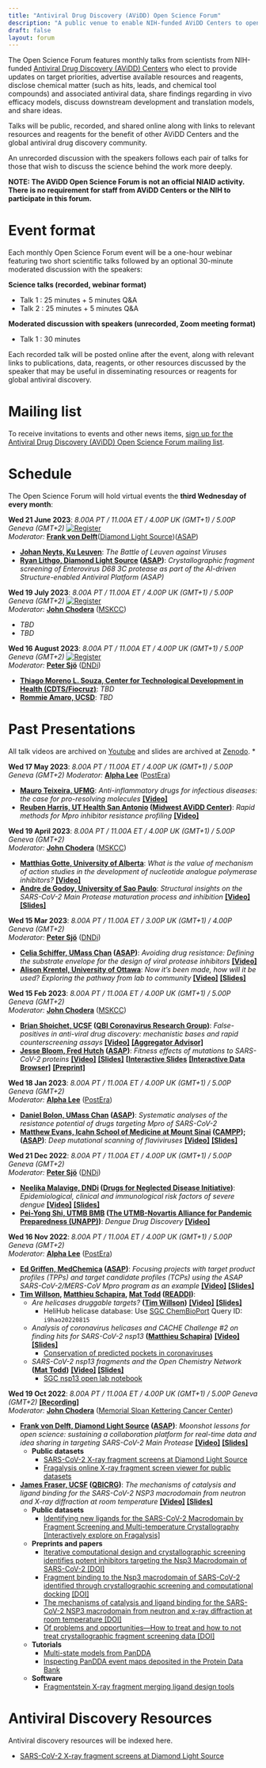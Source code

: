 ```yaml
---
title: "Antiviral Drug Discovery (AViDD) Open Science Forum"
description: "A public venue to enable NIH-funded AViDD Centers to openly exchange and disseminate information in a pre-competitive fashion."
draft: false
layout: forum
---
```


The Open Science Forum features monthly talks from scientists from NIH-funded [Antiviral Drug Discovery (AViDD) Centers](https://www.niaid.nih.gov/research/antiviral-drug-discovery-centers-pathogens-pandemic-concern) who elect to provide updates on target priorities, advertise available resources and reagents, disclose chemical matter (such as hits, leads, and chemical tool compounds) and associated antiviral data, share findings regarding in vivo efficacy models, discuss downstream development and translation models, and share ideas.

Talks will be public, recorded, and shared online along with links to relevant resources and reagents for the benefit of other AViDD Centers and the global antiviral drug discovery community.

An unrecorded discussion with the speakers follows each pair of talks for those that wish to discuss the science behind the work more deeply.

**NOTE: The AViDD Open Science Forum is not an official NIAID activity. There is no requirement for staff from AViDD Centers or the NIH to participate in this forum.**

# Event format

Each monthly Open Science Forum event will be a one-hour webinar featuring two short scientific talks followed by an optional 30-minute moderated discussion with the speakers:

**Science talks (recorded, webinar format)**
* Talk 1 : 25 minutes + 5 minutes Q&A
* Talk 2 : 25 minutes + 5 minutes Q&A

**Moderated discussion with speakers (unrecorded, Zoom meeting format)**
* Talk 1 : 30 minutes

Each recorded talk will be posted online after the event, along with relevant links to publications, data, reagents, or other resources discussed by the speaker that may be useful in disseminating resources or reagents for global antiviral discovery.

# Mailing list

To receive invitations to events and other news items, [sign up for the Antiviral Drug Discovery (AViDD) Open Science Forum mailing list](https://asapdiscovery.us10.list-manage.com/subscribe?u=fd04e028b883a3832b2fbc61d&id=1ba169f53a).

# Schedule

The Open Science Forum will hold virtual events the **third Wednesday of every month**:  

**Wed 21 June 2023**: *8.00A PT / 11.00A ET / 4.00P UK (GMT+1) / 5.00P Geneva (GMT+2)* 
[![Register](https://img.shields.io/badge/register-ZOOM-brightgreen)](https://meetmsk.zoom.us/webinar/register/WN_VTbYckS0RUWw67N8TrS23Q) 
<a name="2023-mar"></a><br>
*Moderator:* [**Frank von Delft**](https://www.diamond.ac.uk/Home.html)([Diamond Light Source](https://www.diamond.ac.uk/Instruments/Mx/Fragment-Screening.html))([ASAP](https://asapdiscovery.org/))
* **[Johan Neyts, Ku Leuven](https://rega.kuleuven.be/cmt/jn/staff-1/staff/00014425)**: *The Battle of Leuven against Viruses*  
* **[Ryan Lithgo, Diamond Light Source](https://www.diamond.ac.uk/Instruments/Mx/MPL/Staff/Lithgo.html) ([ASAP](http://asapdiscovery.org))**: *Crystallographic fragment screening of Enterovirus D68 3C protease as part of the AI-driven Structure-enabled Antiviral Platform (ASAP)*

**Wed 19 July 2023**: *8.00A PT / 11.00A ET / 4.00P UK (GMT+1) / 5.00P Geneva (GMT+2)* 
[![Register](https://img.shields.io/badge/register-ZOOM-brightgreen)](https://meetmsk.zoom.us/webinar/register/WN_4Xbqx8MMS4-7p8poMEmnDw#/registration) 
<a name="2023-mar"></a><br>
*Moderator:* [**John Chodera**](https://www.choderalab.org/) ([MSKCC](https://www.mskcc.org/))
* *TBD*  
* *TBD*

**Wed 16 August 2023**: *8.00A PT / 11.00A ET / 4.00P UK (GMT+1) / 5.00P Geneva (GMT+2)* 
[![Register](https://img.shields.io/badge/register-ZOOM-brightgreen)](https://meetmsk.zoom.us/webinar/register/WN_4Xbqx8MMS4-7p8poMEmnDw#/registration) 
<a name="2023-mar"></a><br>
*Moderator:* [**Peter Sjö**](https://dndi.org/our-people/peter-sjo/) ([DNDi](http://dndi.org))
* **[Thiago Moreno L. Souza, Center for Technological Development in Health (CDTS/Fiocruz)](https://scholar.google.com/citations?user=7wajRZsAAAAJ&hl=pt-BR)**: *TBD*  
* **[Rommie Amaro, UCSD](https://amarolab.ucsd.edu/)**: *TBD*  
# Past Presentations

All talk videos are archived on [Youtube](https://www.youtube.com/@AViDD-OSF) and slides are archived at [Zenodo](https://zenodo.org/communities/open-antivirals/).
* 
<a name="2023-may"></a>

**Wed 17 May 2023**: *8.00A PT / 11.00A ET / 4.00P UK (GMT+1) / 5.00P Geneva (GMT+2)* 
*Moderator:* [**Alpha Lee**](https://www.alpha-lee.com/) ([PostEra](https://postera.ai/))
* **[Mauro Teixeira, UFMG](https://scholar.google.com/citations?user=njJyXhsAAAAJ&hl=en)**: *Anti-inflammatory drugs for infectious diseases: the case for pro-resolving molecules*  **[[Video]](https://www.youtube.com/watch?v=pRBV85NrHG8)**
* **[Reuben Harris, UT Health San Antonio](https://directory.uthscsa.edu/academics/profile/rsh) ([Midwest AViDD Center](https://midwestavidd.umn.edu/midwest-avidd-center-abstract))**: *Rapid methods for Mpro inhibitor resistance profiling* **[[Video]](https://www.youtube.com/watch?v=YkCDnNZarGw)**

<a name="2023-april"></a>

**Wed 19 April 2023**: *8.00A PT / 11.00A ET / 4.00P UK (GMT+1) / 5.00P Geneva (GMT+2)*<br> 
*Moderator:* [**John Chodera**](https://www.choderalab.org/) ([MSKCC](https://www.mskcc.org/))
* **[Matthias Gotte, University of Alberta](https://www.ualberta.ca/medicine/about/people/details.html?n=matthias-gotte)**: *What is the value of mechanism of action studies in the development of nucleotide analogue polymerase inhibitors?* **[[Video]](https://youtu.be/Q4wl1S-3WWE)**
* **[Andre de Godoy, University of Sao Paulo](https://scholar.google.com/citations?user=1bIgVeMAAAAJ&hl=en)**: *Structural insights on the SARS-CoV-2 Main Protease maturation process and inhibition* **[[Video]](https://youtu.be/cKlGMGWotCE)** **[[Slides]](https://zenodo.org/record/7853715#.ZELyD-zML0o)** 

<a name="2023-march"></a>

**Wed 15 Mar 2023**: *8.00A PT / 11.00A ET / 3.00P UK (GMT+1) / 4.00P Geneva (GMT+2)*<br>
*Moderator:* [**Peter Sjö**](https://dndi.org/our-people/peter-sjo/) ([DNDi](http://dndi.org))
* **[Celia Schiffer, UMass Chan](https://www.umassmed.edu/schifferlab/) ([ASAP](https://asapdiscovery.org/))**: *Avoiding drug resistance:  Defining the substrate envelope for the design of viral protease inhibitors* **[[Video]](https://www.youtube.com/watch?v=boaTNFr7k_8)**
* **[Alison Krentel, University of Ottawa](https://med.uottawa.ca/epidemiology/people/krentel-alison)**: *Now it’s been made, how will it be used? Exploring the pathway from lab to community* **[[Video]](https://www.youtube.com/watch?v=a1jUteI-PVs)** **[[Slides]](https://zenodo.org/record/7781958#.ZCRJa-zML0o)** 

<a name="2023-feb"></a>

**Wed 15 Feb 2023**: *8.00A PT / 11.00A ET / 4.00P UK (GMT+1) / 5.00P Geneva (GMT+2)*<br>
*Moderator:* [**John Chodera**](http://choderalab.org) ([MSKCC](http://mskcc.org))
* **[Brian Shoichet, UCSF](https://bkslab.org/) ([QBI Coronavirus Research Group](https://qcrg.ucsf.edu/))**: *False-positives in anti-viral drug discovery: mechanistic bases and rapid counterscreening assays* **[[Video]](https://www.youtube.com/watch?v=aZ-60is_yTs)** **[[Aggregator Advisor]](https://advisor.bkslab.org/)**
* **[Jesse Bloom, Fred Hutch](https://research.fredhutch.org/bloom/en.html?_gl=1*1yavwop*_ga*OTA1MTQwMjA4LjE2NzUwODY5Mzk.*_ga_CMZTF4L2MS*MTY3NTA4NjkzOS4xLjEuMTY3NTA4Njk0OS4wLjAuMA..&_ga=2.174333858.1431722787.1675086940-905140208.1675086939) ([ASAP](https://asapdiscovery.org/))**: *Fitness effects of mutations to SARS-CoV-2 proteins* **[[Video]](https://www.youtube.com/watch?v=mxwonR3Ky44)** **[[Slides]](https://zenodo.org/record/7651363#.Y-_r8ezML0o)** **[[Interactive Slides](https://slides.com/jbloom/sars2-mut-fitness)** **[[Interactive Data Browser]](https://jbloomlab.github.io/SARS2-mut-fitness/)** **[[Preprint]](https://www.biorxiv.org/content/10.1101/2023.01.30.526314v1 )**

<a name="2023-jan"></a>
**Wed 18 Jan 2023**: *8.00A PT / 11.00A ET / 4.00P UK (GMT+1) / 5.00P Geneva (GMT+2)* <br>
*Moderator:* [**Alpha Lee**](https://www.alpha-lee.com/) ([PostEra](https://postera.ai/))
* **[Daniel Bolon, UMass Chan](https://www.umassmed.edu/bolon-lab/) ([ASAP](https://asapdiscovery.org/))**: *Systematic analyses of the resistance potential of drugs targeting Mpro of SARS-CoV-2*
* **[Matthew Evans, Icahn School of Medicine at Mount Sinai](https://icahn.mssm.edu/profiles/matthew-j-evans) ([CAMPP](https://www.campp.org/));([ASAP](https://asapdiscovery.org/))**: *Deep mutational scanning of flaviviruses* **[[Video]](https://www.youtube.com/watch?v=hoCOn1nQ_TI)** **[[Slides]](https://zenodo.org/record/7573322#.Y9lLEOzMJhE)**
 
<a name="2022-dec"></a>
**Wed 21 Dec 2022**: *8.00A PT / 11.00A ET / 4.00P UK (GMT+1) / 5.00P Geneva (GMT+2)* <br>
*Moderator:* [**Peter Sjö**](https://dndi.org/our-people/peter-sjo/) ([DNDi](http://dndi.org))
* **[Neelika Malavige, DNDi](https://dndi.org/our-people/neelika-malavige/) ([Drugs for Neglected Disease Initiative](http://dndi.org))**: *Epidemiological, clinical and immunological risk factors of severe dengue* **[[Video]](https://www.youtube.com/watch?v=eLFRZJGdrJ0)** **[[Slides]](https://zenodo.org/record/7502357#.Y9lMmuzMJhE)**
* **[Pei-Yong Shi, UTMB BMB](https://www.utmb.edu/idd/administration/institute-director) ([The UTMB-Novartis Alliance for Pandemic Preparedness (UNAPP)](https://www.utmb.edu/news/article/utmb-news/2022/05/18/utmb-drug-discovery-partnership-awarded-56-million-grant))**: *Dengue Drug Discovery* **[[Video]](https://www.youtube.com/watch?v=qqccL8WygTw)**

<a name="2022-nov"></a>
**Wed 16 Nov 2022**: *8.00A PT / 11.00A ET / 4.00P UK (GMT+1) / 5.00P Geneva (GMT+2)* <br>
*Moderator:* [**Alpha Lee**](https://www.alpha-lee.com/) ([PostEra](https://postera.ai/))
* **[Ed Griffen, MedChemica](https://www.medchemica.com/team/griffen-ed-j/) ([ASAP](http://asapdiscovery.org))**: *Focusing projects with target product profiles (TPPs) and target candidate profiles (TCPs) using the ASAP SARS-CoV-2/MERS-CoV Mpro program as an example* **[[Video]](https://www.youtube.com/watch?v=3frZzkdUeM0&t=437s)** **[[Slides]](https://zenodo.org/record/7335798#.Y9mH6ezMJhE)**
* **[Tim Willson](https://www.thesgc.org/profile/unc/twillson), [Matthieu Schapira](https://www.thesgc.org/profile/toronto/mschapira), [Mat Todd](https://www.ucl.ac.uk/pharmacy/people/professor-matthew-todd) ([READDI](https://www.readdi.org/))**:
  * *Are helicases druggable targets?* **([Tim Willson](https://www.thesgc.org/profile/unc/twillson))** **[[Video]](https://www.youtube.com/watch?v=dponw3SzQLg&t=8s)** **[[Slides]](https://zenodo.org/record/7335845#.Y9mIGezMJhE)**
    * HeliHub helicase database: Use [SGC ChemBioPort](https://chembioport.thesgc.org/index.php) Query ID: `i9hao20220815`
  * *Analysis of coronavirus helicases and CACHE Challenge #2 on finding hits for SARS-CoV-2 nsp13* **([Matthieu Schapira](https://www.thesgc.org/profile/toronto/mschapira))** **[[Video]](https://www.youtube.com/watch?v=7yhn9JRovYc&t=36s)** **[[Slides]](https://zenodo.org/record/7348257#.Y9mInuzMJhE)**
    * [Conservation of predicted pockets in coronaviruses](https://www.ncbi.nlm.nih.gov/pmc/articles/PMC8265533/)
  * *SARS-CoV-2 nsp13 fragments and the Open Chemistry Network* **([Mat Todd](https://www.ucl.ac.uk/pharmacy/people/professor-matthew-todd))** **[[Video]](https://www.youtube.com/watch?v=cl5mmBc1NMs&t=25s)** **[[Slides]](https://zenodo.org/record/7348293#.Y9mJc-zMJhF)**
    * [SGC nsp13 open lab notebook](https://github.com/StructuralGenomicsConsortium/CNP4-Nsp13-C-terminus-B)

<a name="2022-oct"></a>
**Wed 19 Oct 2022**: *8.00A PT / 11.00A ET / 4.00P UK (GMT+1) / 5.00P Geneva (GMT+2)* **[[Recording]](https://meetmsk.zoom.us/rec/share/dNRNJBrLIIW-qyJIpShrCk8PFmTzGu8QkZYWdYze4L5nSf8jeEuB_c69dakiMqux.yZkkXmSmKJNRbkCm)** <br>
*Moderator:* [**John Chodera**](https://choderalab.org/) ([Memorial Sloan Kettering Cancer Center](http://choderalab.org))
* **[Frank von Delft, Diamond Light Source](https://www.diamond.ac.uk/Instruments/Mx/Fragment-Screening.html) ([ASAP](http://asapdiscovery.org))**: *Moonshot lessons for open science: sustaining a collaboration platform for real-time data and idea sharing in targeting SARS-CoV-2 Main Protease* **[[Video]](https://www.youtube.com/watch?v=Hqy2yo5WtTA)** **[[Slides]](https://zenodo.org/record/7272368)**
  * **Public datasets**
    * [SARS-CoV-2 X-ray fragment screens at Diamond Light Source](https://www.diamond.ac.uk/covid-19/for-scientists/Main-protease-structure-and-XChem.html)
    * [Fragalysis online X-ray fragment screen viewer for public datasets](https://fragalysis.diamond.ac.uk/)
* **[James Fraser, UCSF](https://pharmacy.ucsf.edu/james-fraser) ([QBICRG](https://qbi.ucsf.edu/qcrgAViDD))**: *The mechanisms of catalysis and ligand binding for the SARS-CoV-2 NSP3 macrodomain from neutron and X-ray diffraction at room temperature* **[[Video]](https://www.youtube.com/watch?v=dLa-nGvCXBQ)** **[[Slides]](https://zenodo.org/record/7272363)**
  * **Public datasets**
    * [Identifying new ligands for the SARS-CoV-2 Macrodomain by Fragment Screening and Multi-temperature Crystallography](https://fraserlab.com/macrodomain/) [[Interactively explore on Fragalysis]](https://fragalysis.diamond.ac.uk/viewer/react/preview/target/mArh)
  * **Preprints and papers**
    * [Iterative computational design and crystallographic screening identifies potent inhibitors targeting the Nsp3 Macrodomain of SARS-CoV-2
](https://www.biorxiv.org/content/10.1101/2022.06.27.497816v2) [[DOI]](https://doi.org/10.1101/2022.06.27.497816)
    * [Fragment binding to the Nsp3 macrodomain of SARS-CoV-2 identified through crystallographic screening and computational docking](https://www.ncbi.nlm.nih.gov/pmc/articles/PMC8046379/) [[DOI]](https://doi.org/10.1126%2Fsciadv.abf8711)
    * [The mechanisms of catalysis and ligand binding for the SARS-CoV-2 NSP3 macrodomain from neutron and x-ray diffraction at room temperature
](https://www.ncbi.nlm.nih.gov/pmc/articles/PMC9140965/) [[DOI]](https://doi.org/10.1126%2Fsciadv.abo5083)
    * [Of problems and opportunities—How to treat and how to not treat crystallographic fragment screening data
](https://www.ncbi.nlm.nih.gov/pmc/articles/PMC9424839/) [[DOI]](https://doi.org/10.1002%2Fpro.4391)
  * **Tutorials**
    * [Multi-state models from PanDDA](https://fraserlab.com/2022/08/08/Multi-state-models-from-PanDDA/)
    * [Inspecting PanDDA event maps deposited in the Protein Data Bank](https://fraserlab.com/2021/08/26/Inspecting-PanDDA-event-maps/)
  * **Software**
    * [Fragmentstein X-ray fragment merging ligand design tools](https://github.com/matteoferla/Fragmenstein)

# Antiviral Discovery Resources

Antiviral discovery resources will be indexed here.

* [SARS-CoV-2 X-ray fragment screens at Diamond Light Source](https://www.diamond.ac.uk/covid-19/for-scientists/Main-protease-structure-and-XChem.html)
